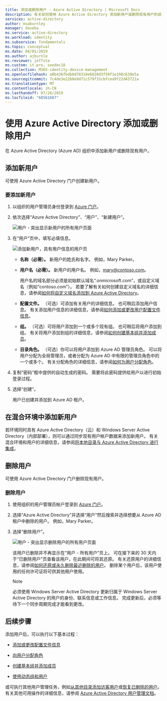```yaml
---
title: 添加或删除用户 - Azure Active Directory | Microsoft Docs
description: 有关如何使用 Azure Active Directory 添加新用户或删除现有用户的说明。
services: active-directory
author: msaburnley
manager: daveba
ms.service: active-directory
ms.workload: identity
ms.subservice: fundamentals
ms.topic: conceptual
ms.date: 04/01/2019
ms.author: ajburnle
ms.reviewer: jeffsta
ms.custom: it-pro, seodec18
ms.collection: M365-identity-device-management
ms.openlocfilehash: a8b436fbdb0d70318e6820d3f59f1e198c639e5a
ms.sourcegitcommit: 7c4de3e22b8e9d71c579f31cbfcea9f22d43721a
ms.translationtype: MT
ms.contentlocale: zh-CN
ms.lasthandoff: 07/26/2019
ms.locfileid: "68561687"
---
```

# <a name="add-or-delete-users-using-azure-active-directory"></a>使用 Azure Active Directory 添加或删除用户
在 Azure Active Directory (Azure AD) 组织中添加新用户或删除现有用户。

## <a name="add-a-new-user"></a>添加新用户
可使用 Azure Active Directory 门户创建新用户。

### <a name="to-add-a-new-user"></a>要添加新用户
1. 以组织的用户管理员身份登录到 [Azure 门户](https://portal.azure.com/)。

2. 依次选择“Azure Active Directory”、“用户”、“新建用户”。

    ![用户 - 突出显示新用户的所有用户页面](media/add-users-azure-active-directory/new-user-all-users-blade.png)

3. 在“用户”页中，填写必填信息。

    ![添加新用户，具有用户信息的用户页](media/add-users-azure-active-directory/new-user-user-blade.png)

   - **名称（必需）。** 新用户的姓氏和名字。 例如，Mary Parker。

   - **用户名（必需）。** 新用户的用户名。 例如，mary@contoso.com。
    
       用户名的域名部分必须是初始默认域名“<yourdomain name>.onmicrosoft.com”，或自定义域名（例如“contoso.com”）。 若要了解有关如何创建自定义域名的详细信息，请参阅[如何将自定义域名添加到 Azure Active Directory](add-custom-domain.md)。

   - **配置文件。** （可选）可添加有关用户的详细信息。 也可稍后添加用户信息。 有关添加用户信息的详细信息，请参阅[如何添加或更改用户配置文件信息](active-directory-users-profile-azure-portal.md)。

   - **组。** （可选）可将用户添加到一个或多个现有组。 也可稍后将用户添加到组。 有关将用户添加到组的详细信息，请参阅[如何创建基本组并添加成员](active-directory-groups-create-azure-portal.md)。

   - **目录角色。** （可选）你可以将用户添加到 Azure AD 管理员角色。 可以将用户分配为全局管理员，或者分配为 Azure AD 中有限的管理员角色中的一个或多个。 有关分配角色的详细信息，请参阅[如何为用户分配角色](active-directory-users-assign-role-azure-portal.md)。

4. 复制“密码”框中提供的自动生成的密码。 需要将此密码提供给用户以进行初始登录过程。

5. 选择“创建”。

    用户已创建并添加到 Azure AD 租户。

## <a name="add-a-new-user-within-a-hybrid-environment"></a>在混合环境中添加新用户
若环境同时具有 Azure Active Directory（云）和 Windows Server Active Directory（内部部署），则可以通过同步现有用户帐户数据来添加新用户。 有关混合环境和用户的详细信息，请参阅[将本地目录与 Azure Active Directory 进行集成](../hybrid/whatis-hybrid-identity.md)。

## <a name="delete-a-user"></a>删除用户
可使用 Azure Active Directory 门户删除现有用户。

### <a name="to-delete-a-user"></a>删除用户
1. 使用组织的用户管理员帐户登录到 [Azure 门户](https://portal.azure.com/)。

2. 选择“Azure Active Directory”并选择“用户”然后搜索并选择想要从 Azure AD 租户中删除的用户。 例如，Mary Parker。

3. 选择“删除用户”。

    ![用户 - 突出显示删除用户的所有用户页面](media/add-users-azure-active-directory/delete-user-all-users-blade.png)

    该用户已删除并不再显示在“用户 - 所有用户”页上。 可在接下来的 30 天内于“已删除用户”页查看该用户，在此期间可将其还原。 有关还原用户的详细信息，请参阅[如何还原或永久删除最近删除的用户](active-directory-users-restore.md)。 删除某个用户后，该用户使用的任何许可证将可供其他用户使用。

    >[!Note]
    >必须使用 Windows Server Active Directory 更新归属于 Windows Server Active Directory 的用户的身份、联系信息或工作信息。 完成更新后，必须等待下一个同步周期完成才能看到更改。

## <a name="next-steps"></a>后续步骤

添加用户后，可以执行以下基本过程：

- [添加或更改配置文件信息](active-directory-users-profile-azure-portal.md)

- [向用户分配角色](active-directory-users-assign-role-azure-portal.md)

- [创建基本组并添加成员](active-directory-groups-create-azure-portal.md)

- [使用动态组和用户](../users-groups-roles/groups-create-rule.md)

或可执行其他用户管理任务，例如[从其他目录添加访客用户](../b2b/what-is-b2b.md)或[恢复已删除的用户](active-directory-users-restore.md)。 有关其他可用操作的详细信息，请参阅 [Azure Active Directory 用户管理文档](../users-groups-roles/index.yml)。
